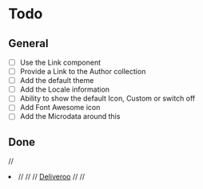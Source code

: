 # Todo

## General

- [ ] Use the Link component
- [ ] Provide a Link to the Author collection
- [ ] Add the default theme
- [ ] Add the Locale information
- [ ] Ability to show the default Icon, Custom or switch off
- [ ] Add Font Awesome icon
- [ ] Add the Microdata around this

## Done

// <li>
//   <span className='fa fa-user' />
//   <span>
//     <a className='blog-detail__author' href='javascript:;'>Deliveroo</a>
//   </span>
// </li>
